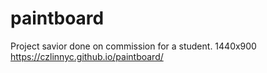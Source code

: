 # paintboard
Project savior done on commission for a student. 1440x900
https://czlinnyc.github.io/paintboard/
